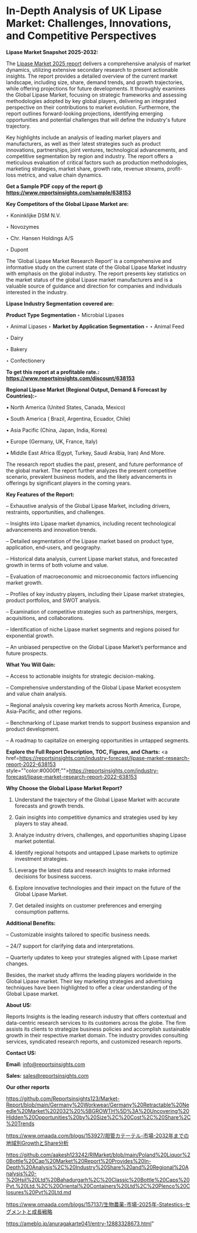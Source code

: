 # In-Depth Analysis of UK Lipase Market: Challenges, Innovations, and Competitive Perspectives

<strong>Lipase Market Snapshot 2025-2032:</strong>

The <a href=https://www.reportsinsights.com/sample/638153>Lipase Market 2025 report</a> delivers a comprehensive analysis of market dynamics, utilizing extensive secondary research to present actionable insights. The report provides a detailed overview of the current market landscape, including size, share, demand trends, and growth trajectories, while offering projections for future developments. It thoroughly examines the Global Lipase Market, focusing on strategic frameworks and assessing methodologies adopted by key global players, delivering an integrated perspective on their contributions to market evolution. Furthermore, the report outlines forward-looking projections, identifying emerging opportunities and potential challenges that will define the industry's future trajectory.

Key highlights include an analysis of leading market players and manufacturers, as well as their latest strategies such as product innovations, partnerships, joint ventures, technological advancements, and competitive segmentation by region and industry. The report offers a meticulous evaluation of critical factors such as production methodologies, marketing strategies, market share, growth rate, revenue streams, profit-loss metrics, and value chain dynamics.

<strong>Get a Sample PDF copy of the report @ <a href=https://www.reportsinsights.com/sample/638153 style=color:#0000ff;>https://www.reportsinsights.com/sample/638153</a></strong>

<strong>Key Competitors of the Global Lipase Market are:</strong>

‣ Koninklijke DSM N.V.

‣ Novozymes

‣ Chr. Hansen Holdings A/S

‣ Dupont

The ‘Global Lipase Market Research Report’ is a comprehensive and informative study on the current state of the Global Lipase Market industry with emphasis on the global industry. The report presents key statistics on the market status of the global Lipase market manufacturers and is a valuable source of guidance and direction for companies and individuals interested in the industry.

<strong>Lipase Industry Segmentation covered are:</strong>

<strong>Product Type Segmentation</strong>
‣
Microbial Lipases

‣ Animal Lipases
‣ 
<strong>Market by Application Segmentation</strong>
‣
‣  Animal Feed

‣ Dairy

‣ Bakery

‣ Confectionery

<strong>To get this report at a profitable rate.: <a href=https://www.reportsinsights.com/discount/638153 style=color:#0000ff;>https://www.reportsinsights.com/discount/638153</a></strong>

<strong>Regional Lipase Market (Regional Output, Demand &amp; Forecast by Countries):-</strong>

• North America (United States, Canada, Mexico)

• South America ( Brazil, Argentina, Ecuador, Chile)

• Asia Pacific (China, Japan, India, Korea)

• Europe (Germany, UK, France, Italy)

• Middle East Africa (Egypt, Turkey, Saudi Arabia, Iran) And More.

The research report studies the past, present, and future performance of the global market. The report further analyzes the present competitive scenario, prevalent business models, and the likely advancements in offerings by significant players in the coming years.

<strong>Key Features of the Report:</strong>

– Exhaustive analysis of the Global Lipase Market, including drivers, restraints, opportunities, and challenges.

– Insights into Lipase market dynamics, including recent technological advancements and innovation trends.

– Detailed segmentation of the Lipase market based on product type, application, end-users, and geography.

– Historical data analysis, current Lipase market status, and forecasted growth in terms of both volume and value.

– Evaluation of macroeconomic and microeconomic factors influencing market growth.

– Profiles of key industry players, including their Lipase market strategies, product portfolios, and SWOT analysis.

– Examination of competitive strategies such as partnerships, mergers, acquisitions, and collaborations.

– Identification of niche Lipase market segments and regions poised for exponential growth.

– An unbiased perspective on the Global Lipase Market’s performance and future prospects.

<strong>What You Will Gain:</strong>

– Access to actionable insights for strategic decision-making.

– Comprehensive understanding of the Global Lipase Market ecosystem and value chain analysis.

– Regional analysis covering key markets across North America, Europe, Asia-Pacific, and other regions.

– Benchmarking of Lipase market trends to support business expansion and product development.

– A roadmap to capitalize on emerging opportunities in untapped segments.

<strong>Explore the Full Report Description, TOC, Figures, and Charts:</strong>
<a href=https://reportsinsights.com/industry-forecast/lipase-market-research-report-2022-638153 style=""color:#0000ff;"">https://reportsinsights.com/industry-forecast/lipase-market-research-report-2022-638153</a>

<strong>Why Choose the Global Lipase Market Report?</strong>

1. Understand the trajectory of the Global Lipase Market with accurate forecasts and growth trends.

2. Gain insights into competitive dynamics and strategies used by key players to stay ahead.

3. Analyze industry drivers, challenges, and opportunities shaping Lipase market potential.

4. Identify regional hotspots and untapped Lipase markets to optimize investment strategies.

5. Leverage the latest data and research insights to make informed decisions for business success.

6. Explore innovative technologies and their impact on the future of the Global Lipase Market.

7. Get detailed insights on customer preferences and emerging consumption patterns.

<strong>Additional Benefits:</strong>

– Customizable insights tailored to specific business needs.

– 24/7 support for clarifying data and interpretations.

– Quarterly updates to keep your strategies aligned with Lipase market changes.

Besides, the market study affirms the leading players worldwide in the Global Lipase market. Their key marketing strategies and advertising techniques have been highlighted to offer a clear understanding of the Global Lipase market.

<strong><strong>About US</strong>:</strong>

Reports Insights is the leading research industry that offers contextual and data-centric research services to its customers across the globe. The firm assists its clients to strategize business policies and accomplish sustainable growth in their respective market domain. The industry provides consulting services, syndicated research reports, and customized research reports.

<strong>Contact US:</strong>

<p class=><b>Email:</b> <a href=mailto:info@reportsinsights.com>info@reportsinsights.com</a></p>
<p class=><b>Sales:</b> <a href=mailto:sales@reportsinsights.com>sales@reportsinsights.com</a></p>

<strong>Our other reports</strong>

<a href=https://github.com/Reportsinsights123/Market-Report/blob/main/Germany%20Workwear/Germany%20Retractable%20Needle%20Market%202032%20%5BGROWTH%5D%3A%20Uncovering%20Hidden%20Opportunities%20by%20Size%2C%20Cost%2C%20Share%2C%20Trends>https://github.com/Reportsinsights123/Market-Report/blob/main/Germany%20Workwear/Germany%20Retractable%20Needle%20Market%202032%20%5BGROWTH%5D%3A%20Uncovering%20Hidden%20Opportunities%20by%20Size%2C%20Cost%2C%20Share%2C%20Trends</a>

<a href=https://www.omaada.com/blogs/153927/胆管カテーテル-市場-2032年までの地域別GrowthとShare分析>https://www.omaada.com/blogs/153927/胆管カテーテル-市場-2032年までの地域別GrowthとShare分析</a>

<a href=https://github.com/aakesh123242/RIMarket/blob/main/Poland%20Liquor%20Bottle%20Cap%20Market%20Report%20Provides%20In-Depth%20Analysis%2C%20Industry%20Share%20and%20Regional%20Analysis%20-%20Hsil%20Ltd%20Bahadurgarh%2C%20Classic%20Bottle%20Caps%20Pvt.%20Ltd.%2C%20Oriental%20Containers%20Ltd%2C%20Plenco%20Closures%20Pvt%20Ltd.md>https://github.com/aakesh123242/RIMarket/blob/main/Poland%20Liquor%20Bottle%20Cap%20Market%20Report%20Provides%20In-Depth%20Analysis%2C%20Industry%20Share%20and%20Regional%20Analysis%20-%20Hsil%20Ltd%20Bahadurgarh%2C%20Classic%20Bottle%20Caps%20Pvt.%20Ltd.%2C%20Oriental%20Containers%20Ltd%2C%20Plenco%20Closures%20Pvt%20Ltd.md</a>

<a href=https://www.omaada.com/blogs/157137/生物農薬-市場-2025年-Statestics-セグメントと成長戦略>https://www.omaada.com/blogs/157137/生物農薬-市場-2025年-Statestics-セグメントと成長戦略</a>

<a href=https://ameblo.jp/anuragakarte041/entry-12883328673.html>https://ameblo.jp/anuragakarte041/entry-12883328673.html</a>"
